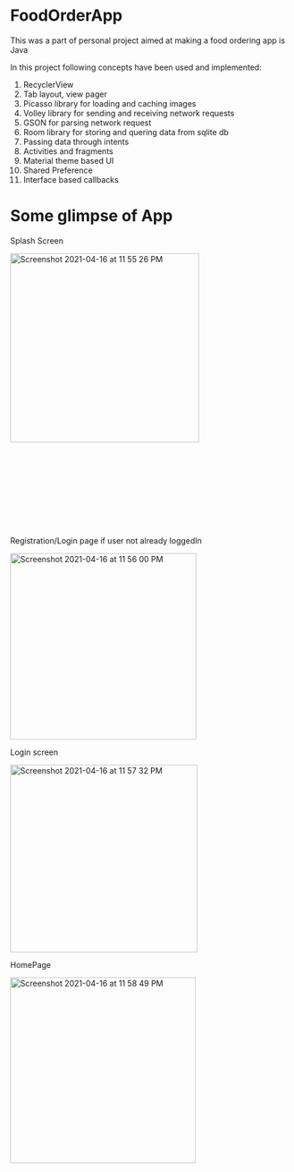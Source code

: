 # FoodOrderApp
This was a part of personal project aimed at making a food ordering app is Java

In this project following concepts have been used and implemented:
1. RecyclerView
2. Tab layout, view pager
3. Picasso library for loading and caching images
4. Volley library for sending and receiving network requests
5. GSON for parsing network request
6. Room library for storing and quering data from sqlite db
7. Passing data through intents
8. Activities and fragments
9. Material theme based UI
10. Shared Preference
11. Interface based callbacks

# Some glimpse of App

Splash Screen

<img width="338" alt="Screenshot 2021-04-16 at 11 55 26 PM" src="https://user-images.githubusercontent.com/36126610/115070977-4671f300-9f13-11eb-9ca7-40c562e11f1d.png">
<br/><br/>
<br/><br/>
<br/><br/>
<br/><br/>
<br/><br/>

Registration/Login page if user not already loggedIn

<img width="333" alt="Screenshot 2021-04-16 at 11 56 00 PM" src="https://user-images.githubusercontent.com/36126610/115071094-6c979300-9f13-11eb-941a-dd12f40b9c3e.png">






Login screen

<img width="335" alt="Screenshot 2021-04-16 at 11 57 32 PM" src="https://user-images.githubusercontent.com/36126610/115071169-86d17100-9f13-11eb-8c0e-da4bf97eaf46.png">






HomePage

<img width="332" alt="Screenshot 2021-04-16 at 11 58 49 PM" src="https://user-images.githubusercontent.com/36126610/115071271-acf71100-9f13-11eb-9406-40e277316ee6.png">
